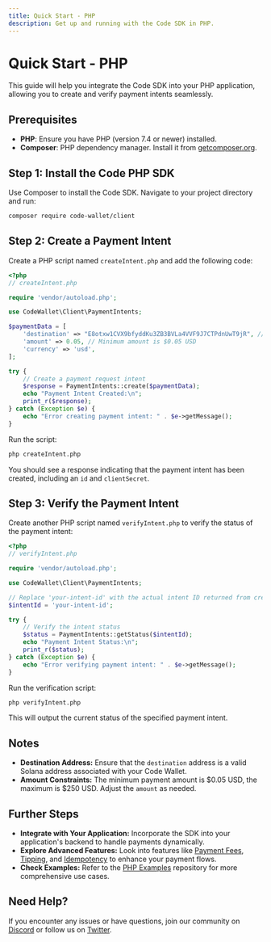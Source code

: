 ```yaml
---
title: Quick Start - PHP
description: Get up and running with the Code SDK in PHP.
---
```

# Quick Start - PHP

This guide will help you integrate the Code SDK into your PHP application, allowing you to create and verify payment intents seamlessly.

## Prerequisites

- **PHP**: Ensure you have PHP (version 7.4 or newer) installed. 
- **Composer**: PHP dependency manager. Install it from [getcomposer.org](https://getcomposer.org/download/).

## Step 1: Install the Code PHP SDK

Use Composer to install the Code SDK. Navigate to your project directory and run:

```bash
composer require code-wallet/client
```

## Step 2: Create a Payment Intent

Create a PHP script named `createIntent.php` and add the following code:

```php
<?php
// createIntent.php

require 'vendor/autoload.php';

use CodeWallet\Client\PaymentIntents;

$paymentData = [
    'destination' => "E8otxw1CVX9bfyddKu3ZB3BVLa4VVF9J7CTPdnUwT9jR", // Replace with your destination address
    'amount' => 0.05, // Minimum amount is $0.05 USD
    'currency' => 'usd',
];

try {
    // Create a payment request intent
    $response = PaymentIntents::create($paymentData);
    echo "Payment Intent Created:\n";
    print_r($response);
} catch (Exception $e) {
    echo "Error creating payment intent: " . $e->getMessage();
}
```

Run the script:

```bash
php createIntent.php
```

You should see a response indicating that the payment intent has been created, including an `id` and `clientSecret`.

## Step 3: Verify the Payment Intent

Create another PHP script named `verifyIntent.php` to verify the status of the payment intent:

```php
<?php
// verifyIntent.php

require 'vendor/autoload.php';

use CodeWallet\Client\PaymentIntents;

// Replace 'your-intent-id' with the actual intent ID returned from createIntent.php
$intentId = 'your-intent-id';

try {
    // Verify the intent status
    $status = PaymentIntents::getStatus($intentId);
    echo "Payment Intent Status:\n";
    print_r($status);
} catch (Exception $e) {
    echo "Error verifying payment intent: " . $e->getMessage();
}
```

Run the verification script:

```bash
php verifyIntent.php
```

This will output the current status of the specified payment intent.

## Notes

- **Destination Address:** Ensure that the `destination` address is a valid Solana address associated with your Code Wallet.
- **Amount Constraints:** The minimum payment amount is $0.05 USD, the maximum is $250 USD. Adjust the `amount` as needed.

## Further Steps

- **Integrate with Your Application:** Incorporate the SDK into your application's backend to handle payments dynamically.
- **Explore Advanced Features:** Look into features like [Payment Fees](../intents/payment-fees), [Tipping](../intents/tipping), and [Idempotency](../reference/idempotency) to enhance your payment flows.
- **Check Examples:** Refer to the [PHP Examples](https://github.com/code-payments/code-sdk-php/tree/main/example) repository for more comprehensive use cases.

## Need Help?

If you encounter any issues or have questions, join our community on [Discord](https://discord.gg/T8Tpj8DBFp) or follow us on [Twitter](https://twitter.com/getcode).
